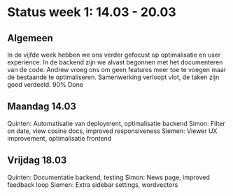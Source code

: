 # Status week 1: 14.03 - 20.03

## Algemeen
In de vijfde week hebben we ons verder gefocust op optimalisatie en user experience. In de backend zijn we alvast begonnen met het
documenteren van de code. Andrew vroeg ons om geen features meer toe te voegen maar de bestaande te optimaliseren.
Samenwerking verloopt vlot, de taken zijn goed verdeeld.
90% Done

## Maandag 14.03
Quinten: Automatisatie van deployment, optimalisatie backend
Simon: Filter on date, view cosine docs, improved responsiveness
Siemen: Viewer UX improvement, optimalisatie frontend

## Vrijdag 18.03
Quinten: Documentatie backend, testing
Simon: News page, improved feedback loop
Siemen: Extra sidebar settings, wordvectors